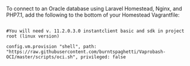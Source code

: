 To connect to an Oracle database using Laravel Homestead, Nginx, and PHP7.1, add the following to the bottom of your Homestead Vagrantfile:

  ```# OCI

  #You will need v. 11.2.0.3.0 instantclient basic and sdk in project root (linux version)

  config.vm.provision "shell", path: "https://raw.githubusercontent.com/burntspaghetti/Vaprobash-OCI/master/scripts/oci.sh", privileged: false 
